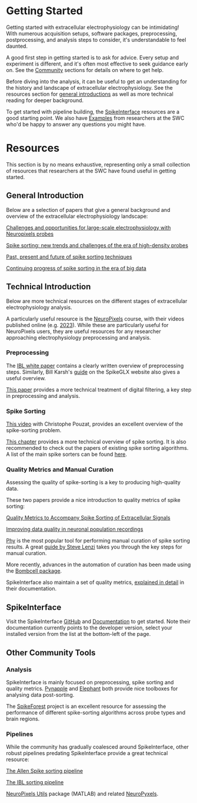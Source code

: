 # Getting Started

Getting started with extracellular electrophysiology can be intimidating!
With numerous acquisition setups, software packages, preprocessing, postprocessing,
and analysis steps to consider, it's understandable to feel daunted.

A good first step in getting started is to ask for advice. Every setup
and experiment is different, and it's often most effective to
seek guidance early on. See the [Community](community)
sections for details on where to get help.

Before diving into the analysis, it can be useful to get an understanding
for the history and landscape of extracellular electrophysiology.
See the resources section for [general introductions](#general-introduction)
as well as more technical reading for deeper background.

To get started with pipeline building, the
[SpikeInterface](#spikeinterface) resources are a good starting point.
We also have
[Examples](gallery/index)
from researchers at the
SWC who'd be happy to answer any questions you might have.

# Resources

This section is by no means exhaustive, representing only a
small collection of resources that researchers at the SWC have found
useful in getting started.

## General Introduction

Below are a selection of papers that give a general background
and overview of the extracellular electrophysiology landscape:

[Challenges and opportunities for large-scale electrophysiology with Neuropixels probes](https://pubmed.ncbi.nlm.nih.gov/29444488/)

[Spike sorting: new trends and challenges of the era of high-density probes](https://iopscience.iop.org/article/10.1088/2516-1091/ac6b96/meta)

[Past, present and future of spike sorting techniques](https://www.ncbi.nlm.nih.gov/pmc/articles/PMC4674014/)

[Continuing progress of spike sorting in the era of big data](https://pubmed.ncbi.nlm.nih.gov/30856552/)

## Technical Introduction

Below are more technical resources on the different stages of
extracellular electrophysiology analysis.

A particularly useful resource is the
[NeuroPixels](https://www.ucl.ac.uk/neuropixels/courses) course, with their videos published online
(e.g. [2023](https://www.ucl.ac.uk/neuropixels/training/2023-neuropixels-course)).
While these are particularly useful for NeuroPixels users, they are
useful resources for any researcher
approaching electrophysiology preprocessing and analysis.

### Preprocessing

The [IBL white paper](https://figshare.com/articles/online_resource/Spike_sorting_pipeline_for_the_International_Brain_Laboratory/19705522)
contains a clearly written overview of preprocessing steps. Similarly, Bill Karsh's
[guide](https://billkarsh.github.io/SpikeGLX/help/catgt_tshift/catgt_tshift/) on the
SpikeGLX website also gives a useful overview.

[This paper](https://pubmed.ncbi.nlm.nih.gov/30998899/) provides a more
technical treatment of digital filtering, a key step in preprocessing and analysis.

### Spike Sorting

[This video](https://www.youtube.com/watch?v=vSydfDvsewY) with Christophe Pouzat, provides
an excellent overview of the spike-sorting problem.

[This chapter](https://neurophysics.ucsd.edu/publications/obd_ch3_2.pdf) provides a more
technical overview of spike sorting. It is also recommended to check out the
papers of existing spike sorting algorithms. A list of the main
spike sorters can be found [here](https://spikeinterface.readthedocs.io/en/latest/modules/sorters.html#supported-spike-sorters).


### Quality Metrics and Manual Curation

Assessing the quality of spike-sorting is a key to producing high-quality data.

These two papers provide a nice introduction to quality metrics of spike sorting:

[Quality Metrics to Accompany Spike Sorting of Extracellular Signals](https://www.jneurosci.org/content/31/24/8699)

[Improving data quality in neuronal population recordings](https://www.ncbi.nlm.nih.gov/pmc/articles/PMC5244825/)

[Phy](https://github.com/cortex-lab/phy)
is the most popular tool for performing manual curation of spike sorting results.
A great [guide by Steve Lenzi](https://phy.readthedocs.io/en/latest/sorting_user_guide/) takes you
through the key steps for manual curation.

More recently, advances in the automation of curation has been made using the
[Bombcell package](https://github.com/Julie-Fabre/bombcell).

SpikeInterface also maintain a set of quality metrics,
[explained in detail](https://spikeinterface.readthedocs.io/en/latest/modules/qualitymetrics.html)
in their documentation.

## SpikeInterface

Visit the SpikeInterface
[GitHub](https://github.com/SpikeInterface/spikeinterface)
and
[Documentation](https://spikeinterface.readthedocs.io/en/latest/index.html)
to get started. Note their documentation currently points to the developer
version, select your installed version from the list at the bottom-left
of the page.

## Other Community Tools

### Analysis

SpikeInterface
is mainly focused on preprocessing, spike sorting and quality metrics.
[Pynapple](https://github.com/pynapple-org/pynapple)
and
[Elephant]( https://neuralensemble.org/elephant/)
both provide nice toolboxes for analysing data post-sorting.

The [SpikeForest](https://spikeforest.flatironinstitute.org/)
project is an excellent resource for assessing the performance of
different spike-sorting algorithms across probe types and brain regions.

### Pipelines

While the community has gradually coalesced around SpikeInterface,
other robust pipelines predating SpikeInterface provide a great technical resource:

[The Allen Spike sorting pipeline](https://github.com/AllenInstitute/ecephys_spike_sorting)

[The IBL sorting pipeline](https://github.com/int-brain-lab/ibl-neuropixel)

[NeuroPixels Utils](https://djoshea.github.io/neuropixel-utils/) package
(MATLAB) and related [NeuroPyxels](https://github.com/m-beau/NeuroPyxels).
